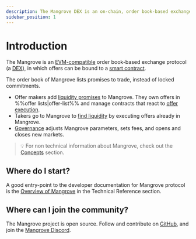 ```yaml
---
description: The Mangrove DEX is an on-chain, order book-based exchange where offers are code.
sidebar_position: 1
---
```



# Introduction

The Mangrove is an [EVM-compatible](https://ethereum.org/en/developers/docs/scaling/sidechains/#evm-compatibility) order book-based exchange protocol (a [DEX](https://ethereum.org/en/defi/)), in which offers can be bound to a [smart contract](https://ethereum.org/en/smart-contracts/).

The order book of Mangrove lists promises to trade, instead of locked commitments.

* Offer makers add [liquidity promises](./background/offer-maker.md) to Mangrove. They own offers in %%offer lists|offer-list%%  and manage contracts that react to [offer execution](technical-references/taking-and-making-offers/reactive-offer/executing-offers.md).
* Takers go to Mangrove to [find liquidity](background/offer-taker.md) by executing offers already in Mangrove.
* [Governance](technical-references/governance-parameters/README.md) adjusts Mangrove parameters, sets fees, and opens and closes new markets.

> 💡
> For non technical information about Mangrove, check out the [Concepts](../high-level/README.md) section.

## Where do I start?

A good entry-point to the developer documentation for Mangrove protocol is the [Overview of Mangrove](./technical-references/overview.md) in the Technical Reference section.

## Where can I join the community?

The Mangrove project is open source. Follow and contribute on [GitHub](https://github.com/mangrovedao/), and join the [Mangrove Discord](https://discord.gg/rk9Qthz5YE).


